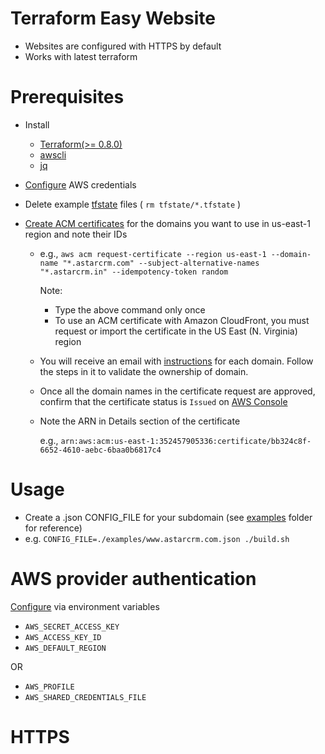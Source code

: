 # Terraform Easy Website

* Websites are configured with HTTPS by default
* Works with latest terraform

# Prerequisites
* Install 
  * [Terraform(>= 0.8.0)](https://www.terraform.io/intro/getting-started/install.html)
  * [awscli](https://aws.amazon.com/cli/)
  * [jq](https://stedolan.github.io/jq/)

* [Configure](#aws-provider-authentication) AWS credentials
* Delete example [tfstate](tfstate) files ( `rm tfstate/*.tfstate` )
* [Create ACM certificates](https://docs.aws.amazon.com/acm/latest/userguide/gs-acm-request.html) for the domains you want to use in us-east-1 region and note their IDs 
  *  e.g., `aws acm request-certificate --region us-east-1 --domain-name "*.astarcrm.com" --subject-alternative-names "*.astarcrm.in" --idempotency-token random`
  
      Note: 
      * Type the above command only once
      * To use an ACM certificate with Amazon CloudFront, you must request or import the certificate in the US East (N. Virginia) region
  * You will receive an email with [instructions](https://docs.aws.amazon.com/acm/latest/userguide/gs-acm-validate.html) for each domain. Follow the steps in it to validate the ownership of domain.
  * Once all the domain names in the certificate request are approved, confirm that the certificate status is `Issued` on [AWS Console](https://console.aws.amazon.com/acm/home?region=us-east-1)
  * Note the ARN in Details section of the certificate 
  
      e.g., `arn:aws:acm:us-east-1:352457905336:certificate/bb324c8f-6652-4610-aebc-6baa0b6817c4`

# Usage
* Create a .json CONFIG_FILE for your subdomain (see [examples](examples) folder for reference)
* e.g. `CONFIG_FILE=./examples/www.astarcrm.com.json ./build.sh`

# AWS provider authentication
[Configure](https://www.terraform.io/docs/providers/aws/#authentication) via environment variables
* `AWS_SECRET_ACCESS_KEY`
* `AWS_ACCESS_KEY_ID`
* `AWS_DEFAULT_REGION`

OR
* `AWS_PROFILE`
* `AWS_SHARED_CREDENTIALS_FILE `

# HTTPS 




